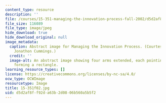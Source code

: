 ```yaml
---
content_type: resource
description: ''
file: /courses/15-351-managing-the-innovation-process-fall-2002/d5d2af8ff92da63b2d0806b560a5b5f2_15-351f02.jpg
file_size: 116089
file_type: image/jpeg
hide_download: true
hide_download_original: null
image_metadata:
  caption: Abstract image for Managing the Innovation Process. (Courtesy of Prof.
    Jonathon Cummings.)
  credit: ''
  image-alt: An abstract image showing four arms extended, each pointing at the next,
    forming a rectangle.
learning_resource_types: []
license: https://creativecommons.org/licenses/by-nc-sa/4.0/
ocw_type: OCWImage
resourcetype: Image
title: 15-351f02.jpg
uid: d5d2af8f-f92d-a63b-2d08-06b560a5b5f2
---
```


